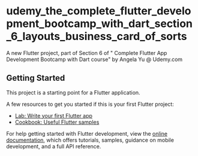 # udemy_the_complete_flutter_development_bootcamp_with_dart_section_6_layouts_business_card_of_sorts

A new Flutter project, part of Section 6 of " Complete Flutter App Development Bootcamp with Dart course" by Angela Yu @ Udemy.com

## Getting Started

This project is a starting point for a Flutter application.

A few resources to get you started if this is your first Flutter project:

- [Lab: Write your first Flutter app](https://docs.flutter.dev/get-started/codelab)
- [Cookbook: Useful Flutter samples](https://docs.flutter.dev/cookbook)

For help getting started with Flutter development, view the
[online documentation](https://docs.flutter.dev/), which offers tutorials,
samples, guidance on mobile development, and a full API reference.

